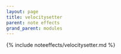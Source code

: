```yaml
---
layout: page
title: velocitysetter
parent: note effects
grand_parent: modules
---
```


{% include noteeffects/velocitysetter.md %}
